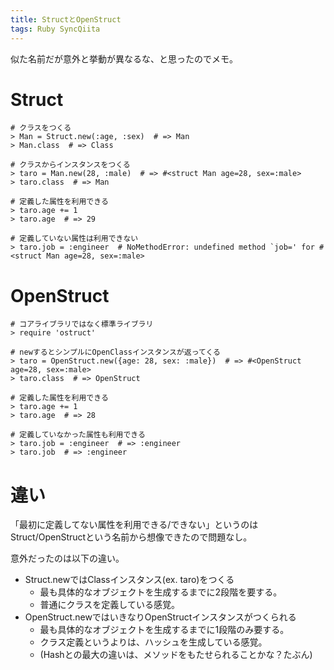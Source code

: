 ```yaml
---
title: StructとOpenStruct
tags: Ruby SyncQiita
---
```

似た名前だが意外と挙動が異なるな、と思ったのでメモ。

# Struct

    
    
    # クラスをつくる
    > Man = Struct.new(:age, :sex)  # => Man
    > Man.class  # => Class
    
    # クラスからインスタンスをつくる
    > taro = Man.new(28, :male)  # => #<struct Man age=28, sex=:male>
    > taro.class  # => Man
    
    # 定義した属性を利用できる
    > taro.age += 1
    > taro.age  # => 29
    
    # 定義していない属性は利用できない
    > taro.job = :engineer  # NoMethodError: undefined method `job=' for #<struct Man age=28, sex=:male>

# OpenStruct

    
    
    # コアライブラリではなく標準ライブラリ
    > require 'ostruct'
    
    # newするとシンプルにOpenClassインスタンスが返ってくる
    > taro = OpenStruct.new({age: 28, sex: :male})  # => #<OpenStruct age=28, sex=:male>
    > taro.class  # => OpenStruct
    
    # 定義した属性を利用できる
    > taro.age += 1
    > taro.age  # => 28
    
    # 定義していなかった属性も利用できる
    > taro.job = :engineer  # => :engineer
    > taro.job  # => :engineer

# 違い

「最初に定義してない属性を利用できる/できない」というのはStruct/OpenStructという名前から想像できたので問題なし。

意外だったのは以下の違い。

  * Struct.newではClassインスタンス(ex. taro)をつくる 
    * 最も具体的なオブジェクトを生成するまでに2段階を要する。
    * 普通にクラスを定義している感覚。
  * OpenStruct.newではいきなりOpenStructインスタンスがつくられる 
    * 最も具体的なオブジェクトを生成するまでに1段階のみ要する。
    * クラス定義というよりは、ハッシュを生成している感覚。
    * (Hashとの最大の違いは、メソッドをもたせられることかな？たぶん)